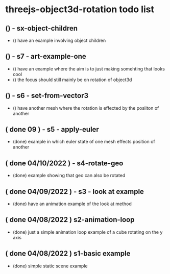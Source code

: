 # threejs-object3d-rotation todo list

## () - sx-object-children
* () have an example involving object children

## () - s7 - art-example-one
* () have an example where the aim is to just making somehting that looks cool
* () the focus should still mainly be on rotation of object3d 

## () - s6 - set-from-vector3
* () have another mesh where the rotation is effected by the posiiton of another

## ( done 09 ) - s5 - apply-euler
* (done) example in which euler state of one mesh effects position of another

## ( done 04/10/2022 ) - s4-rotate-geo
* (done) example showing that geo can also be rotated

## ( done 04/09/2022 ) - s3 - look at example
* (done) have an animation example of the look at method

## ( done 04/08/2022 ) s2-animation-loop
* (done) just a simple animation loop example of a cube rotating on the y axis

## ( done 04/08/2022 ) s1-basic example
* (done) simple static scene example


